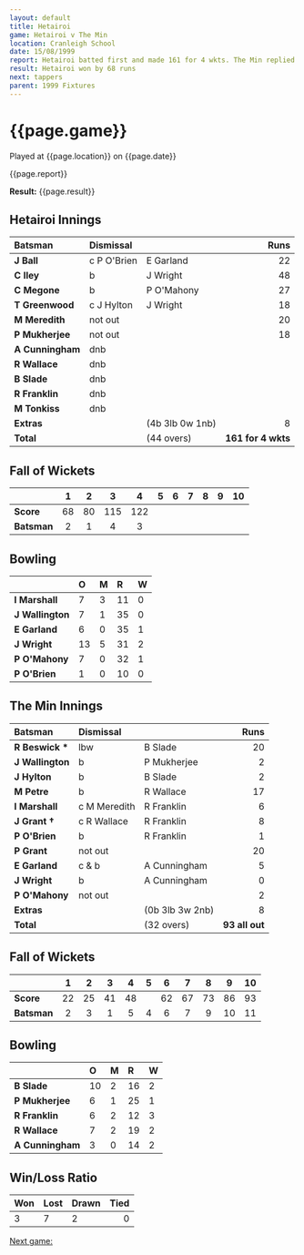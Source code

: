 ```yaml
---
layout: default
title: Hetairoi
game: Hetairoi v The Min
location: Cranleigh School
date: 15/08/1999
report: Hetairoi batted first and made 161 for 4 wkts. The Min replied with 93 all out
result: Hetairoi won by 68 runs
next: tappers
parent: 1999 Fixtures
---
```


# {{page.game}}

Played at {{page.location}} on {{page.date}}

{{page.report}}

**Result:** {{page.result}}


## Hetairoi Innings

| Batsman | Dismissal |  | Runs |
|:---|:---|---|---:|
| **J Ball** | c P O'Brien  | E Garland | 22 |
| **C Iley** | b | J Wright | 48 |
| **C Megone** | b | P O'Mahony | 27 |
| **T Greenwood** | c J Hylton | J Wright | 18 |
| **M Meredith** | not out |  | 20 |
| **P Mukherjee** | not out |  | 18 |
| **A Cunningham** | dnb |  |  |
| **R Wallace** | dnb |  |  |
| **B Slade** | dnb |  |  |
| **R Franklin** | dnb |  |  |
| **M Tonkiss** | dnb |  |  |
| **Extras** | | (4b 3lb 0w 1nb) | 8 |
| **Total** | | (44 overs) | **161 for 4 wkts** |

## Fall of Wickets

| | 1 | 2 | 3 | 4 | 5 | 6 | 7 | 8 | 9 | 10 |
|---|:---:|:---:|:---:|:---:|:---:|:---:|:---:|:---:|:---:|:---:|
| **Score** | 68 | 80 | 115 | 122 |  |  |  |  |  |  |
| **Batsman** | 2 | 1 | 4 | 3 |  |  |  |  |  |  |

## Bowling

| | O | M | R | W |
|---|:---|:---|:---|:---|
| **I Marshall** | 7 | 3 | 11 | 0 |
| **J Wallington** | 7 | 1 | 35 | 0 |
| **E Garland** | 6 | 0 | 35 | 1 |
| **J Wright** | 13 | 5 | 31 | 2 |
| **P O'Mahony** | 7 | 0 | 32 | 1 |
| **P O'Brien** | 1 | 0 | 10 | 0 |

## The Min Innings

| Batsman | Dismissal |  | Runs |
|:---|:---|---|---:|
| **R Beswick &#42;** | lbw | B Slade | 20 |
| **J Wallington** | b  | P Mukherjee | 2 |
| **J Hylton** | b | B Slade | 2 |
| **M Petre** | b | R Wallace | 17 |
| **I Marshall** | c M Meredith | R Franklin | 6 |
| **J Grant &#8224;** | c R Wallace | R Franklin | 8 |
| **P O'Brien** | b | R Franklin | 1 |
| **P Grant** | not out |  | 20 |
| **E Garland** | c & b | A Cunningham | 5 |
| **J Wright** | b | A Cunningham | 0 |
| **P O'Mahony** | not out |  | 2 |
| **Extras** | | (0b 3lb 3w 2nb) | 8 |
| **Total** | | (32 overs) | **93 all out** |

## Fall of Wickets

| | 1 | 2 | 3 | 4 | 5 | 6 | 7 | 8 | 9 | 10 |
|---|:---:|:---:|:---:|:---:|:---:|:---:|:---:|:---:|:---:|:---:|
| **Score** | 22 | 25 | 41 | 48 |  | 62 | 67 | 73 | 86 | 93 |
| **Batsman** | 2 | 3 | 1 | 5 | 4 | 6 | 7 | 9 | 10 | 11 |

## Bowling

| | O | M | R | W |
|---|:---|:---|:---|:---|
| **B Slade** | 10 | 2 | 16 | 2 |
| **P Mukherjee** | 6 | 1 | 25 | 1 |
| **R Franklin** | 6 | 2 | 12 | 3 |
| **R Wallace** | 7 | 2 | 19 | 2 |
| **A Cunningham** | 3 | 0 | 14 | 2 |

## Win/Loss Ratio

| Won | Lost | Drawn | Tied |
|:---|:---|:---|---:|
| 3 | 7 | 2 | 0 |

[Next game:]({{page.next}})